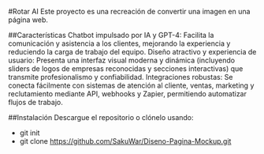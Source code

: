 #Rotar AI
Este proyecto es una recreación de convertir una imagen en una página web.

##Características
Chatbot impulsado por IA y GPT-4: Facilita la comunicación y asistencia a los clientes, mejorando la experiencia y reduciendo la carga de trabajo del equipo.
Diseño atractivo y experiencia de usuario: Presenta una interfaz visual moderna y dinámica (incluyendo sliders de logos de empresas reconocidas y secciones interactivas) que transmite profesionalismo y confiabilidad.
Integraciones robustas: Se conecta fácilmente con sistemas de atención al cliente, ventas, marketing y reclutamiento mediante API, webhooks y Zapier, permitiendo automatizar flujos de trabajo.

##Instalación
Descargue el repositorio o clónelo usando:

- git init
- git clone https://github.com/SakuWar/Diseno-Pagina-Mockup.git

